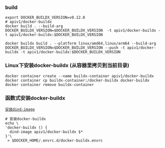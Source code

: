 ### build

```shell
export DOCKER_BUILDX_VERSION=v0.12.0
# apiv1/docker-buildx
docker build . --build-arg DOCKER_BUILDX_VERSION=$DOCKER_BUILDX_VERSION  -t apiv1/docker-buildx -t apiv1/docker-buildx:$DOCKER_BUILDX_VERSION

docker buildx build . --platform linux/amd64,linux/arm64 --build-arg DOCKER_BUILDX_VERSION=$DOCKER_BUILDX_VERSION --push -t apiv1/docker-buildx -t apiv1/docker-buildx:$DOCKER_BUILDX_VERSION
```

### Linux下安装docker-buildx (从容器里拷贝到当前目录)

```shell
docker container create --name buildx-container apiv1/docker-buildx
docker container cp buildx-container:/docker-buildx docker-buildx
docker container remove buildx-container
```

### 函数式安装docker-buildx
[`安装dind-image`](../dind/README.md#dind-image)
```shell
# 安装docker-buildx
echo \
'docker-buildx () {
  dind-image apiv1/docker-buildx $*
}'\
 > $DOCKER_HOME/.envrc.d/docker-buildx.envrc
```